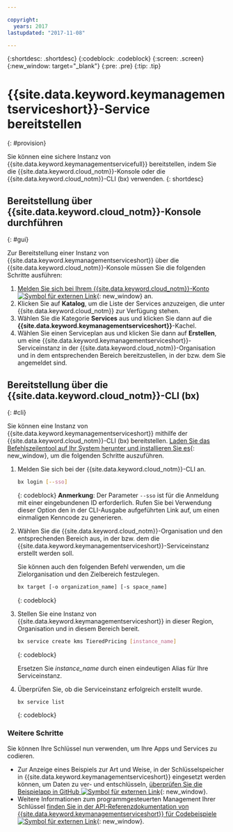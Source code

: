 ```yaml
---

copyright:
  years: 2017
lastupdated: "2017-11-08"

---
```


{:shortdesc: .shortdesc}
{:codeblock: .codeblock}
{:screen: .screen}
{:new_window: target="_blank"}
{:pre: .pre}
{:tip: .tip}

# {{site.data.keyword.keymanagementserviceshort}}-Service bereitstellen
{: #provision}

Sie können eine sichere Instanz von {{site.data.keyword.keymanagementservicefull}} bereitstellen, indem Sie die {{site.data.keyword.cloud_notm}}-Konsole oder die {{site.data.keyword.cloud_notm}}-CLI (bx) verwenden.
{: shortdesc}

## Bereitstellung über {{site.data.keyword.cloud_notm}}-Konsole durchführen
{: #gui}

Zur Bereitstellung einer Instanz von {{site.data.keyword.keymanagementserviceshort}} über die {{site.data.keyword.cloud_notm}}-Konsole müssen Sie die folgenden Schritte ausführen:

1. [Melden Sie sich bei Ihrem {{site.data.keyword.cloud_notm}}-Konto ![Symbol für externen Link](../../icons/launch-glyph.svg "Symbol für externen Link")](https://console.bluemix.net/){: new_window} an.
2. Klicken Sie auf **Katalog**, um die Liste der Services anzuzeigen, die unter {{site.data.keyword.cloud_notm}} zur Verfügung stehen.
3. Wählen Sie die Kategorie **Services** aus und klicken Sie dann auf die **{{site.data.keyword.keymanagementserviceshort}}**-Kachel.
5. Wählen Sie einen Serviceplan aus und klicken Sie dann auf **Erstellen**, um eine {{site.data.keyword.keymanagementserviceshort}}-Serviceinstanz in der {{site.data.keyword.cloud_notm}}-Organisation und in dem entsprechenden Bereich bereitzustellen, in der bzw. dem Sie angemeldet sind.

## Bereitstellung über die {{site.data.keyword.cloud_notm}}-CLI (bx)
{: #cli}

Sie können eine Instanz von {{site.data.keyword.keymanagementserviceshort}} mithilfe der {{site.data.keyword.cloud_notm}}-CLI (bx) bereitstellen. [Laden Sie das Befehlszeilentool auf Ihr System herunter und installieren Sie es](https://clis.ng.bluemix.net/ui/home.html){: new_window}, um die folgenden Schritte auszuführen.

1. Melden Sie sich bei der {{site.data.keyword.cloud_notm}}-CLI an.

    ```sh
    bx login [--sso]
    ```
    {: codeblock}
    **Anmerkung**: Der Parameter `--sso` ist für die Anmeldung mit einer eingebundenen ID erforderlich. Rufen Sie bei Verwendung dieser Option den in der CLI-Ausgabe aufgeführten Link auf, um einen einmaligen Kenncode zu generieren.

2. Wählen Sie die {{site.data.keyword.cloud_notm}}-Organisation und den entsprechenden Bereich aus, in der bzw. dem die {{site.data.keyword.keymanagementserviceshort}}-Serviceinstanz erstellt werden soll.

    Sie können auch den folgenden Befehl verwenden, um die Zielorganisation und den Zielbereich festzulegen.

    ```sh
    bx target [-o organization_name] [-s space_name]
    ```
    {: codeblock}

3. Stellen Sie eine Instanz von {{site.data.keyword.keymanagementserviceshort}} in dieser Region, Organisation und in diesem Bereich bereit.

    ```sh
    bx service create kms TieredPricing [instance_name]
    ```
    {: codeblock}

    Ersetzen Sie _instance_name_ durch einen eindeutigen Alias für Ihre Serviceinstanz.

4. Überprüfen Sie, ob die Serviceinstanz erfolgreich erstellt wurde.

    ```sh
    bx service list
    ```
    {: codeblock}


### Weitere Schritte

Sie können Ihre Schlüssel nun verwenden, um Ihre Apps und Services zu codieren.

- Zur Anzeige eines Beispiels zur Art und Weise, in der Schlüsselspeicher in {{site.data.keyword.keymanagementserviceshort}} eingesetzt werden können, um Daten zu ver- und entschlüsseln, [überprüfen Sie die Beispielapp in GitHub ![Symbol für externen Link](../../icons/launch-glyph.svg "Symbol für externen Link")](https://github.com/IBM-Bluemix/key-protect-helloworld-python){: new_window}.
- Weitere Informationen zum programmgesteuerten Management Ihrer Schlüssel [finden Sie in der API-Referenzdokumentation von {{site.data.keyword.keymanagementserviceshort}} für Codebeispiele ![Symbol für externen Link](../../icons/launch-glyph.svg "Symbol für externen Link")](https://console.ng.bluemix.net/apidocs/639){: new_window}.
